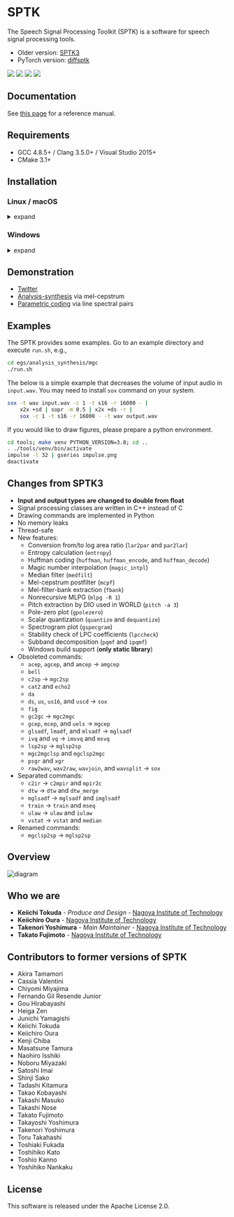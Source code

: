SPTK
====
The Speech Signal Processing Toolkit (SPTK) is a software for speech signal processing tools.

- Older version: [SPTK3](https://sourceforge.net/projects/sp-tk/)
- PyTorch version: [diffsptk](https://github.com/sp-nitech/diffsptk)

[![](https://img.shields.io/badge/docs-latest-blue.svg)](https://sp-nitech.github.io/sptk/latest/)
[![](https://img.shields.io/badge/docs-stable-blue.svg)](https://sp-nitech.github.io/sptk/4.0/)
[![](http://img.shields.io/badge/license-Apache%202.0-green.svg)](https://github.com/sp-nitech/SPTK/blob/master/LICENSE)
[![](https://github.com/sp-nitech/SPTK/workflows/build/badge.svg)](https://github.com/sp-nitech/SPTK/actions)


Documentation
-------------
See [this page](https://sp-nitech.github.io/sptk/4.0/) for a reference manual.


Requirements
------------
- GCC 4.8.5+ / Clang 3.5.0+ / Visual Studio 2015+
- CMake 3.1+


Installation
------------

### Linux / macOS

<details><summary>expand</summary><div>

The latest release can be downloaded through Git.
The install procedure is as follows.
```sh
git clone https://github.com/sp-nitech/SPTK.git
cd SPTK
mkdir build
cd build
cmake .. -DCMAKE_BUILD_TYPE=Release -DCMAKE_INSTALL_PREFIX=..  # Please change install directory.
make -j 4 install  # Please change the number of jobs depending on your environment.
```
Then the SPTK commands can be used by adding `bin/` directory to the `PATH` environment variable.
If you would like to use a part of the SPTK functions, please link the static library `lib/libsptk.a`.

</div></details>

### Windows

<details><summary>expand</summary><div>

You may need to add `cmake` and `MSBuild` to the `PATH` environment variable in advance.
Open Command Prompt and follow the below procedure:
```sh
cd /path/to/SPTK  # Please change here to your appropriate path.
mkdir build
cd build
cmake .. -DCMAKE_INSTALL_PREFIX=..  # Please change install directory.
MSBuild -maxcpucount:4 /p:Configuration=Release INSTALL.vcxproj
```
You can compile the programs via GUI instead of running MSBuild.
Then the SPTK functions can be used by linking the static library `lib/sptk.lib`.

</div></details>


Demonstration
-------------
- [Twitter](https://twitter.com/SPTK_DSP)
- [Analysis-synthesis](https://colab.research.google.com/drive/1spX1v9mk6Itxa63R4wYwekzduvLeaUmE?usp=sharing) via mel-cepstrum
- [Parametric coding](https://colab.research.google.com/drive/1NeZxrWiNeixAWaux_HIBLbtaSeokUNiG?usp=sharing) via line spectral pairs


Examples
--------
The SPTK provides some examples.
Go to an example directory and execute `run.sh`, e.g.,
```sh
cd egs/analysis_synthesis/mgc
./run.sh
```

The below is a simple example that decreases the volume of input audio in `input.wav`.
You may need to install `sox` command on your system.
```sh
sox -t wav input.wav -c 1 -t s16 -r 16000 - |
    x2x +sd | sopr -m 0.5 | x2x +ds -r |
    sox -c 1 -t s16 -r 16000 - -t wav output.wav
```

If you would like to draw figures, please prepare a python environment.
```sh
cd tools; make venv PYTHON_VERSION=3.8; cd ..
. ./tools/venv/bin/activate
impulse -l 32 | gseries impulse.png
deactivate
```


Changes from SPTK3
------------------
- **Input and output types are changed to double from float**
- Signal processing classes are written in C++ instead of C
- Drawing commands are implemented in Python
- No memory leaks
- Thread-safe
- New features:
  - Conversion from/to log area ratio (`lar2par` and `par2lar`)
  - Entropy calculation (`entropy`)
  - Huffman coding (`huffman`, `huffman_encode`, and `huffman_decode`)
  - Magic number interpolation (`magic_intpl`)
  - Median filter (`medfilt`)
  - Mel-cepstrum postfilter (`mcpf`)
  - Mel-filter-bank extraction (`fbank`)
  - Nonrecursive MLPG (`mlpg -R 1`)
  - Pitch extraction by DIO used in WORLD (`pitch -a 3`)
  - Pole-zero plot (`gpolezero`)
  - Scalar quantization (`quantize` and `dequantize`)
  - Spectrogram plot (`gspecgram`)
  - Stability check of LPC coefficients (`lpccheck`)
  - Subband decomposition (`pqmf` and `ipqmf`)
  - Windows build support (**only static library**)
- Obsoleted commands:
  - `acep`, `agcep`, and `amcep` -> `amgcep`
  - `bell`
  - `c2sp` -> `mgc2sp`
  - `cat2` and `echo2`
  - `da`
  - `ds`, `us`, `us16`, and `uscd` -> `sox`
  - `fig`
  - `gc2gc` -> `mgc2mgc`
  - `gcep`, `mcep`, and `uels` -> `mgcep`
  - `glsadf`, `lmadf`, and `mlsadf` -> `mglsadf`
  - `ivq` and `vq` -> `imsvq` and `msvq`
  - `lsp2sp` -> `mglsp2sp`
  - `mgc2mgclsp` and `mgclsp2mgc`
  - `psgr` and `xgr`
  - `raw2wav`, `wav2raw`, `wavjoin`, and `wavsplit` -> `sox`
- Separated commands:
  - `c2ir` -> `c2mpir` and `mpir2c`
  - `dtw` -> `dtw` and `dtw_merge`
  - `mglsadf` -> `mglsadf` and `imglsadf`
  - `train` -> `train` and `mseq`
  - `ulaw` -> `ulaw` and `iulaw`
  - `vstat` -> `vstat` and `median`
- Renamed commands:
  - `mgclsp2sp` -> `mglsp2sp`


Overview
--------
![diagram](asset/diagram.png?raw=true)


Who we are
----------
* **Keiichi Tokuda** - *Produce and Design* - [Nagoya Institute of Technology](http://www.sp.nitech.ac.jp/~tokuda/)
* **Keiichiro Oura** - [Nagoya Institute of Technology](http://www.sp.nitech.ac.jp/~uratec/)
* **Takenori Yoshimura** - *Main Maintainer* - [Nagoya Institute of Technology](http://www.sp.nitech.ac.jp/~takenori/)
* **Takato Fujimoto** - [Nagoya Institute of Technology](http://www.sp.nitech.ac.jp/~taka19/)


Contributors to former versions of SPTK
---------------------------------------
* Akira Tamamori
* Cassia Valentini
* Chiyomi Miyajima
* Fernando Gil Resende Junior
* Gou Hirabayashi
* Heiga Zen
* Junichi Yamagishi
* Keiichi Tokuda
* Keiichiro Oura
* Kenji Chiba
* Masatsune Tamura
* Naohiro Isshiki
* Noboru Miyazaki
* Satoshi Imai
* Shinji Sako
* Tadashi Kitamura
* Takao Kobayashi
* Takashi Masuko
* Takashi Nose
* Takato Fujimoto
* Takayoshi Yoshimura
* Takenori Yoshimura
* Toru Takahashi
* Toshiaki Fukada
* Toshihiko Kato
* Toshio Kanno
* Yoshihiko Nankaku


License
-------
This software is released under the Apache License 2.0.
